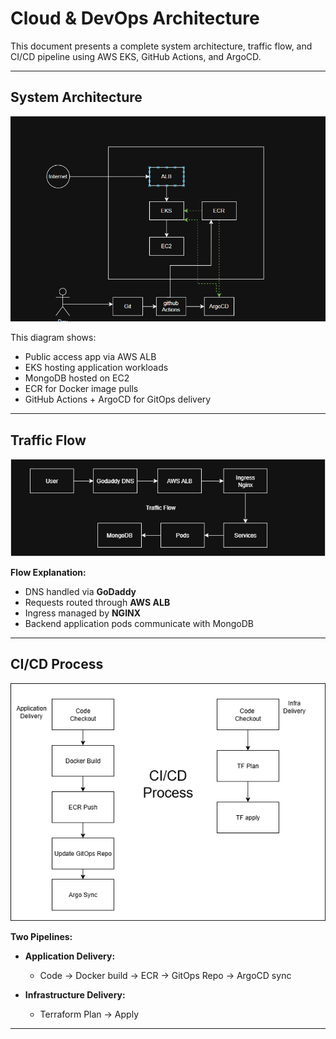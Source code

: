 # Cloud & DevOps Architecture

This document presents a complete system architecture, traffic flow, and CI/CD pipeline using AWS EKS, GitHub Actions, and ArgoCD.

---

## System Architecture

![System Architecture](./system-arch.png)

This diagram shows:
- Public access app via AWS ALB
- EKS hosting application workloads
- MongoDB hosted on EC2
- ECR for Docker image pulls
- GitHub Actions + ArgoCD for GitOps delivery

---

## Traffic Flow

![Traffic Flow](./traffic-flow.png)

**Flow Explanation:**

- DNS handled via **GoDaddy**
- Requests routed through **AWS ALB**
- Ingress managed by **NGINX**
- Backend application pods communicate with MongoDB

---

## CI/CD Process

![CI/CD Pipeline](./ci-cd.png)

**Two Pipelines:**

- **Application Delivery:**
  - Code → Docker build → ECR → GitOps Repo → ArgoCD sync

- **Infrastructure Delivery:**
  - Terraform Plan → Apply

---

